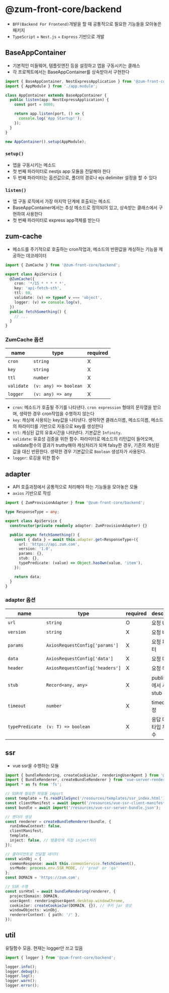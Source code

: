 # @zum-front-core/backend

- `BFF(Backend For Frontend)`개발을 할 때 공통적으로 필요한 기능들을 모아놓은 패키지
- `TypeScript` + `Nest.js` + `Express` 기반으로 개발

## BaseAppContainer

- 기본적인 미들웨어, 템플릿엔진 등을 설정하고 앱을 구동시키는 클래스
- 각 프로젝트에서는 BaseAppContainer를 상속받아서 구현한다

```ts
import { BaseAppContainer, NestExpressApplication } from '@zum-front-core/backend';
import { AppModule } from './app.module';

class AppContainer extends BaseAppContainer {
  public listen(app: NestExpressApplication) {
    const port = 8080;

    return app.listen(port, () => {
      console.log('App Startup!');
    });
  }
}

new AppContainer().setup(AppModule);
```

### `setup()`

- 앱을 구동시키는 메소드
- 첫 번째 파라미터로 nestjs app 모듈을 전달해야 한다
- 두 번째 파라미터는 옵션값으로, 폴더의 경로나 ejs delimiter 설정을 할 수 있다

### `listen()`

- 앱 구동 로직에서 가장 마지막 단계에 호출되는 메소드
- BaseAppContainer에서는 추상 메소드로 정의되어 있고, 상속받는 클래스에서 구현하여 사용한다
- 첫 번째 파라미터로 express app객체를 받는다

## zum-cache

- 메소드를 주기적으로 호출하는 cron작업과, 메소드의 반환값을 캐싱하는 기능을 제공하는 데코레이터

```ts
import { ZumCache } from '@zum-front-core/backend';

export class ApiService {
  @ZumCache({
    cron: '*/15 * * * * *',
    key: 'api-fetch-sth',
    ttl: 60,
    validate: (v) => typeof v === 'object',
    logger: (v) => console.log(v),
  })
  public fetchSomething() {
    // ...
  }
}
```

### ZumCache 옵션

| name       | type                  | required |
| ---------- | --------------------- | -------- |
| `cron`     | `string`              | X        |
| `key`      | `string`              | X        |
| `ttl`      | `number`              | X        |
| `validate` | `(v: any) => boolean` | X        |
| `logger`   | `(v: any) => any`     | X        |

- `cron`: 메소드가 호출될 주기를 나타낸다. `cron expression` 형태의 문자열을 받으며, 생략한 경우 cron작업을 수행하지 않는다
- `key`: 캐싱에 사용되는 key값을 나타낸다. 생략하면 클래스이름, 메소드이름, 메소드의 파라미터를 기반으로 자동으로 key를 생성한다
- `ttl`: 캐싱된 값의 유효시간을 나타낸다. 기본값은 `Infinity`.
- `validate`: 유효성 검증을 위한 함수. 파라미터로 메소드의 리턴값이 들어오며, validate함수의 결과가 truthy해야 캐싱처리가 되며 falsy한 경우, 기존의 캐싱된 값을 대신 반환한다. 생략한 경우 기본값으로 `Boolean` 생성자가 사용된다.
- `logger`: 로깅을 위한 함수

## adapter

- API 호출과정에서 공통적으로 처리해야 하는 기능들을 모아놓은 모듈
- `axios` 기반으로 작성

```ts
import { ZumProvisionAdapter } from '@zum-front-core/backend';

type ResponseType = any;

export class ApiService {
  constructor(private readonly adapter: ZumProvisionAdapter) {}

  public async fetchSomething() {
    const { data } = await this.adapter.get<ResponseType>({
      url: 'https://api.zum.com',
      version: '1.0',
      params: {},
      stub: {},
      typePredicate: (value) => Object.hasOwn(value, 'item'),
    });

    return data;
  }
}
```

### adapter 옵션

| name            | type                            | required | description                         |
| --------------- | ------------------------------- | -------- | ----------------------------------- |
| `url`           | `string`                        | O        | 요청 URL                            |
| `version`       | `string`                        | X        | 요청 버전                           |
| `params`        | `AxiosRequestConfig['params']`  | X        | 요청 파라미터                       |
| `data`          | `AxiosRequestConfig['data']`    | X        | 요청 데이터                         |
| `header`        | `AxiosRequestConfig['headers']` | X        | 요청 헤더                           |
| `stub`          | `Record<any, any>`              | X        | publish 모드에서 사용할 stub 데이터 |
| `timeout`       | `number`                        | X        | timeout 지정                        |
| `typePredicate` | `(v: T) => boolean`             | X        | 응답 데이터 타입 체크 함수          |

## ssr

- vue ssr을 수행하는 모듈

```ts
import { bundleRendering, createCookieJar, renderingUserAgent } from '@zum-front-core/backend';
import { BundleRenderer, createBundleRenderer } from 'vue-server-renderer';
import * as fs from 'fs';

// SSR에 필요한 파일들 import
const template = fs.readFileSync('/resources/templates/ssr_index.html');
const clientManifest = await import('/resources/vue-ssr-client-manifest.json');
const bundle = await import('/resources/vue-ssr-server-bundle.json');

// 렌더러 생성
const renderer = createBundleRenderer(bundle, {
  runInNewContext: false,
  clientManifest,
  template,
  inject: false, // 템플릿에 직접 inject처리
});

// 클라이언트로 전달할 데이터
const winObj = {
  commonResponse: await this.commonService.fetchContent(),
  ssrMode: process.env.SSR_MODE, // 'prod' or 'qa'
};
const DOMAIN = 'https://zum.com';

// SSR 수행
const ssrHtml = await bundleRendering(renderer, {
  projectDomain: DOMAIN,
  userAgent: renderingUserAgent.desktop.windowChrome,
  cookieJar: createCookieJar(DOMAIN, {}), // 쿠키 jar 생성
  windowObjects: winObj,
  rendererContext: { path: '/' },
});
```

## util

유틸함수 모음. 현재는 logger만 쓰고 있음

```ts
import { logger } from '@zum-front-core/backend';

logger.info();
logger.debug();
logger.log();
logger.warn();
logger.error();
```
